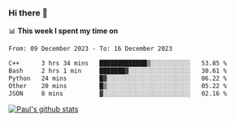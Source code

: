 ### Hi there 👋

📊 **This week I spent my time on**
<!--START_SECTION:waka-->

```txt
From: 09 December 2023 - To: 16 December 2023

C++      3 hrs 34 mins   █████████████▒░░░░░░░░░░░   53.85 %
Bash     2 hrs 1 min     ███████▓░░░░░░░░░░░░░░░░░   30.61 %
Python   24 mins         █▓░░░░░░░░░░░░░░░░░░░░░░░   06.22 %
Other    20 mins         █▒░░░░░░░░░░░░░░░░░░░░░░░   05.22 %
JSON     8 mins          ▓░░░░░░░░░░░░░░░░░░░░░░░░   02.16 %
```

<!--END_SECTION:waka-->


[![Paul's github stats](https://github-readme-stats.vercel.app/api?username=mickeyouyou&theme=dracula&show_icons=true)](https://github.com/anuraghazra/github-readme-stats)
